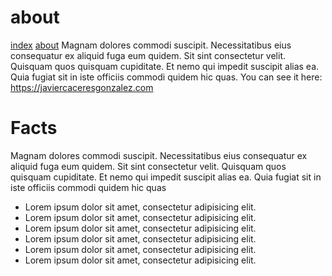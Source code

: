 <link href="https://cdn.jsdelivr.net/npm/bootstrap@5.0.2/dist/css/bootstrap.min.css" rel="stylesheet" integrity="sha384-EVSTQN3/azprG1Anm3QDgpJLIm9Nao0Yz1ztcQTwFspd3yD65VohhpuuCOmLASjC" crossorigin="anonymous">

# about
[index](/index)
[about](/about)
Magnam dolores commodi suscipit. Necessitatibus eius consequatur ex aliquid fuga eum quidem. Sit sint consectetur velit. Quisquam quos quisquam cupiditate. Et nemo qui impedit suscipit alias ea. Quia fugiat sit in iste officiis commodi quidem hic quas.
You can see it here: https://javiercaceresgonzalez.com
# Facts
Magnam dolores commodi suscipit. Necessitatibus eius consequatur ex aliquid fuga eum quidem. Sit sint consectetur velit. Quisquam quos quisquam cupiditate. Et nemo qui impedit suscipit alias ea. Quia fugiat sit in iste officiis commodi quidem hic quas

<ul class="list-unstyled text-danger">
    <li>Lorem ipsum dolor sit amet, consectetur adipisicing elit.</li>
    <li>Lorem ipsum dolor sit amet, consectetur adipisicing elit.</li>
    <li>Lorem ipsum dolor sit amet, consectetur adipisicing elit.</li>
    <li>Lorem ipsum dolor sit amet, consectetur adipisicing elit.</li>
    <li>Lorem ipsum dolor sit amet, consectetur adipisicing elit.</li>
    <li class="inner-class">Lorem ipsum dolor sit amet, consectetur adipisicing elit.</li>
</ul>